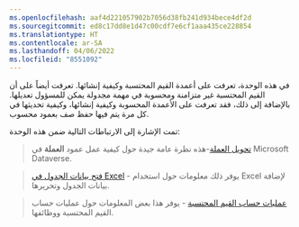 ```yaml
---
ms.openlocfilehash: aaf4d221057902b7056d38fb241d934bece4df2d
ms.sourcegitcommit: ed8c17dd8e1d47c00cdf7e6cf1aaa435ce228854
ms.translationtype: HT
ms.contentlocale: ar-SA
ms.lasthandoff: 04/06/2022
ms.locfileid: "8551092"
---
```

في هذه الوحدة، تعرفت على أعمدة القيم المحتسبة وكيفية إنشائها. تعرفت أيضاً على أن القيم المحتسبة غير متزامنة ومحسوبة في مهمة مجدولة يمكن للمسؤول تعديلها. بالإضافة إلى ذلك، فقد تعرفت على الأعمدة المحسوبة وكيفية إنشائها، وكيفية تحديثها في كل مرة يتم فيها حفظ صف بعمود محسوب.

تمت الإشارة إلى الارتباطات التالية ضمن هذه الوحدة:

> [تحويل العملة](https://community.dynamics.com/crm/b/henryjammespowerblog/archive/2018/08/12/currency-management-in-dynamics-365-cds-for-apps)-هذه نظرة عامة جيدة حول كيفية عمل عمود **العملة** في Microsoft Dataverse.

> [فتح بيانات الجدول في Excel](/power-apps/maker/common-data-service/data-platform-excel-addin) - يوفر ذلك معلومات حول استخدام Excel لإضافة بيانات الجدول وتحريرها.
 
> [عمليات حساب القيم المحتسبة](/power-apps/maker/common-data-service/define-rollup-fields#rollup-calculations) - يوفر هذا بعض المعلومات حول عمليات حساب القيم المحتسبة ووظائفها.

